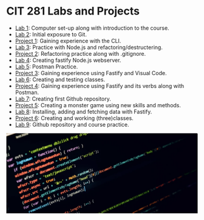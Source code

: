 # CIT 281 Labs and Projects
 
- [Lab 1](https://lorenagarci.github.io/cit281-lab1/): Computer set-up along with introduction to the course.
- [Lab 2](https://lorenagarci.github.io/cit281-lab2/): Initial exposure to Git.
- [Project 1](https://lorenagarci.github.io/cit281-project1/): Gaining experience with the CLI.
- [Lab 3](https://lorenagarci.github.io/cit281-lab3/): Practice with Node.js and refactoring/destructering.
- [Project 2](https://lorenagarci.github.io/cit281-project2/): Refactoring practice along with .gitignore.
- [Lab 4](https://lorenagarci.github.io/cit281-lab4/): Creating fastify Node.js webserver.
- [Lab 5](https://lorenagarci.github.io/cit281-lab5/): Postman Practice.
- [Project 3](https://lorenagarci.github.io/cit281-project3/): Gaining experience using Fastify and Visual Code.
- [Lab 6](https://lorenagarci.github.io/cit281-lab6/): Creating and testing classes.
- [Project 4](https://lorenagarci.github.io/cit281-project4/): Gaining experience using Fastify and its verbs along with Postman.
- [Lab 7](https://github.com/lorenagarci/cit281/tree/main/p6): Creating first Github repository.
- [Project 5](https://github.com/lorenagarci/cit281/tree/main/p5): Creating a monster game using new skills and methods.
- [Lab 8](https://github.com/lorenagarci/cit281/tree/main/p7): Installing, adding and fetching data with Fastify.
- [Project 6](https://github.com/lorenagarci/cit281/tree/main/p6): Creating and working (three)classes.
- [Lab 9](https://github.com/lorenagarci/cit281/tree/main/p7): Github repository and course practice.

<img src="back.png" alt="Image">

